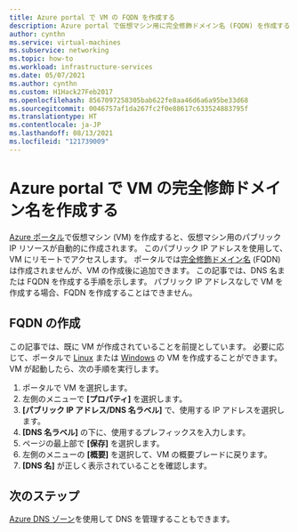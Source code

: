 ```yaml
---
title: Azure portal で VM の FQDN を作成する
description: Azure portal で仮想マシン用に完全修飾ドメイン名 (FQDN) を作成する方法について説明します。
author: cynthn
ms.service: virtual-machines
ms.subservice: networking
ms.topic: how-to
ms.workload: infrastructure-services
ms.date: 05/07/2021
ms.author: cynthn
ms.custom: H1Hack27Feb2017
ms.openlocfilehash: 8567097258305bab622fe8aa46d6a6a95be33d68
ms.sourcegitcommit: 0046757af1da267fc2f0e88617c633524883795f
ms.translationtype: HT
ms.contentlocale: ja-JP
ms.lasthandoff: 08/13/2021
ms.locfileid: "121739009"
---
```

# <a name="create-a-fully-qualified-domain-name-for-a-vm-in-the-azure-portal"></a>Azure portal で VM の完全修飾ドメイン名を作成する

[Azure ポータル](https://portal.azure.com)で仮想マシン (VM) を作成すると、仮想マシン用のパブリック IP リソースが自動的に作成されます。 このパブリック IP アドレスを使用して、VM にリモートでアクセスします。 ポータルでは[完全修飾ドメイン名](https://en.wikipedia.org/wiki/Fully_qualified_domain_name) (FQDN) は作成されませんが、VM の作成後に追加できます。 この記事では、DNS 名または FQDN を作成する手順を示します。 パブリック IP アドレスなしで VM を作成する場合、FQDN を作成することはできません。

## <a name="create-a-fqdn"></a>FQDN の作成
この記事では、既に VM が作成されていることを前提としています。 必要に応じて、ポータルで [Linux](./linux/quick-create-portal.md) または [Windows](./windows/quick-create-portal.md) の VM を作成することができます。 VM が起動したら、次の手順を実行します。


1. ポータルで VM を選択します。 
1. 左側のメニューで **[プロパティ]** を選択します。
1. **[パブリック IP アドレス/DNS 名ラベル]** で、使用する IP アドレスを選択します。
2. **[DNS 名ラベル]** の下に、使用するプレフィックスを入力します。
3. ページの最上部で **[保存]** を選択します。
4. 左側のメニューの **[概要]** を選択して、VM の概要ブレードに戻ります。
5. **[DNS 名]** が正しく表示されていることを確認します。 

## <a name="next-steps"></a>次のステップ

[Azure DNS ゾーン](../dns/dns-getstarted-portal.md)を使用して DNS を管理することもできます。

